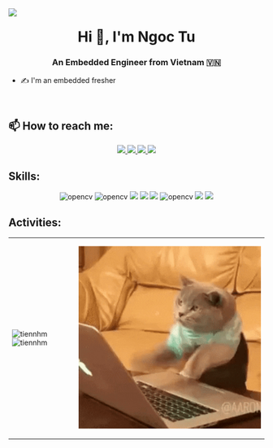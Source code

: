 <img align="left" width="400" src="https://cdn.dribbble.com/users/1059583/screenshots/4171367/coding-freak.gif">
<h1 align="center">Hi 👋, I'm Ngoc Tu</h1>
<p align="center">
  <h3 align="center">An Embedded Engineer from Vietnam 🇻🇳 </h3>
</p>


- ✍ I'm an embedded fresher 
<br />

## 📫 How to reach me:


<p align="center">
  <a href="https://www.linkedin.com/in/nguyen-tu-2b2388256/" target="_blank">
    <img src="https://img.icons8.com/fluent/48/000000/linkedin.png"/>
  </a>
  <a href="https://www.facebook.com/tunguyen2220" alt="Facebook">
    <img src="https://img.icons8.com/fluent/48/000000/facebook-new.png" target="_blank" />
  </a> 
  <a href="https://github.com/tunguyendeleter" alt="Github">
    <img src="https://img.icons8.com/fluent/48/000000/github.png"/>
  </a> 
  <a href="mailto:tunguyendeleter@gmail.com" alt="Email">
    <img src="https://img.icons8.com/fluent/48/000000/mailing.png"/>
  </a>
</p>

## Skills:
<p align="center">
  <img src="https://dl.flathub.org/repo/appstream/x86_64/icons/128x128/com.st.STM32CubeIDE.png" alt="opencv" width="48" height="48"/>
  <img src="https://upload.wikimedia.org/wikipedia/en/5/5a/Proteus_Design_Suite_Atom_Logo.png" alt="opencv" width="58" height="48"/> 
  <img src="https://img.icons8.com/color/48/000000/arduino.png"/>
  <img src="https://img.icons8.com/color/48/000000/firebase.png"/>
  <img src="https://img.icons8.com/color/48/000000/mongodb.png"/>
  <img src="https://upload.wikimedia.org/wikipedia/commons/thumb/9/97/Sqlite-square-icon.svg/2048px-Sqlite-square-icon.svg.png" alt="opencv" width="58" height="48"/> 
  <img src="https://img.icons8.com/fluent/48/000000/github.png"/>
  <img src="https://img.icons8.com/color/48/000000/visual-studio-code-2019.png"/>
</p>

## Activities:

<table style="width:100%;">
  <tr>
    <td>
      <img src="https://github-readme-stats.vercel.app/api/top-langs/?username=tunguyendeleter&bg_color=FFFFFF00&text_color=179fa3&layout=compact&hide=CSS&langs_count=10&custom_title=Top%20programming%20languages" alt="tiennhm" width="100%"/>
      <img src="https://github-readme-stats.vercel.app/api?username=tunguyendeleter&bg_color=FFFFFF00&text_color=179fa3&show_icons=true&count_private=true&include_all_commits=true&custom_title=Hoạt%20động%20trên%20Github" alt="tiennhm" width="100%"/>
    </td>
    <td>
      <p align="center"> 
        <img src="https://github.com/tunguyendeleter/gif/blob/main/Angry%20Cat%20Typing.gif" alt="dev" width="100%"/>
      </p>
    </td>
  </tr>
</table>
